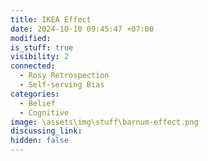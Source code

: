 ```yaml
---
title: IKEA Effect
date: 2024-10-10 09:45:47 +07:00
modified: 
is_stuff: true
visibility: 2
connected:
  - Rosy Retrospection
  - Self-serving Bias
categories:
  - Belief
  - Cognitive
image: \assets\img\stuff\barnum-effect.png
discussing_link: 
hidden: false
---
```


